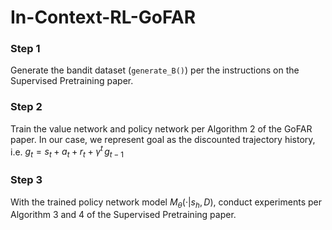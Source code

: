 # In-Context-RL-GoFAR
### Step 1
Generate the bandit dataset (`generate_B()`) per the instructions on the Supervised Pretraining paper.
### Step 2
Train the value network and policy network per Algorithm 2 of the GoFAR paper. In our case, we represent goal as the discounted trajectory history, i.e. $g_t=s_t+a_t+r_t+\gamma^t\,g_{t-1}$
### Step 3
With the trained policy network model $M_\theta(·|s_h, D)$, conduct experiments per Algorithm 3 and 4 of the Supervised Pretraining paper.
